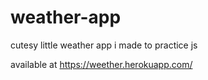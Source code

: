 # weather-app
cutesy little weather app i made to practice js 

available at https://weether.herokuapp.com/
